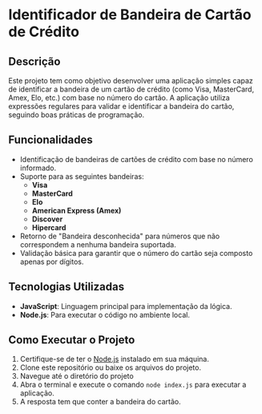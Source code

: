 # Identificador de Bandeira de Cartão de Crédito

## Descrição
Este projeto tem como objetivo desenvolver uma aplicação simples capaz de identificar a bandeira de um cartão de crédito (como Visa, MasterCard, Amex, Elo, etc.) com base no número do cartão. A aplicação utiliza expressões regulares para validar e identificar a bandeira do cartão, seguindo boas práticas de programação.

## Funcionalidades
- Identificação de bandeiras de cartões de crédito com base no número informado.
- Suporte para as seguintes bandeiras:
  - **Visa**
  - **MasterCard**
  - **Elo**
  - **American Express (Amex)**
  - **Discover**
  - **Hipercard**
- Retorno de "Bandeira desconhecida" para números que não correspondem a nenhuma bandeira suportada.
- Validação básica para garantir que o número do cartão seja composto apenas por dígitos.

## Tecnologias Utilizadas
- **JavaScript**: Linguagem principal para implementação da lógica.
- **Node.js**: Para executar o código no ambiente local.

## Como Executar o Projeto
1. Certifique-se de ter o [Node.js](https://nodejs.org/) instalado em sua máquina.
2. Clone este repositório ou baixe os arquivos do projeto.
3. Navegue até o diretório do projeto
4. Abra o terminal e execute o comando `node index.js` para executar a aplicação.
5. A resposta tem que conter a bandeira do cartão.
